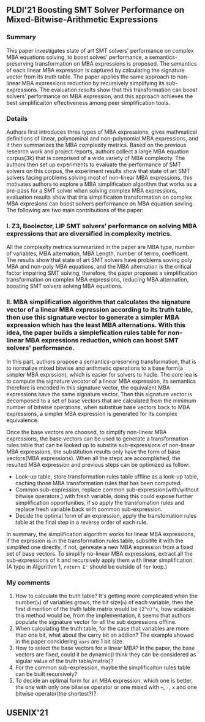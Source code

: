 ## PLDI'21 Boosting SMT Solver Performance on Mixed-Bitwise-Arithmetic Expressions

### Summary
This paper investigates state of art SMT solvers' performance on complex MBA equations solving, to boost solves' performance, a semantics-preserving transformation on MBA expressions is proposed. The semantics of each linear MBA expression is captured by calculating the signature vector from its truth table. The paper applies the same approach to non-linear MBA expressions reduction by recursively simplifying its sub-expressions. The evaluation results show that this transformation can boost solvers' performance on MBA expression, and this approach achieves the best simplificaiton effectiveness among peer simplification tools.

### Details
Authors first introduces three types of MBA expressions, gives mathmatical definitions of linear, polynominal and non-polynomial MBA expressions, and it then summarizes the MBA complexity metrics. Based on the previous research work and project reports, authors collect a large MBA equation corpus(3k) that is comprised of a wide variety of MBA complexity. The authors then set up experiments to evaluate the performance of SMT solvers on this corpus, the experiment results show that state of art SMT solvers facing problems solving most of non-linear MBA expressions, this motivates authors to explore a MBA simplification algorithm that works as a pre-pass for a SMT solver when solving complex MBA expressions, evaluation results show that this simplificaiton transformation on complex MBA expresions can boost solvers performance on MBA equation sovling. The following are two main contributions of the paper:

### I. Z3, Boolector, LIP SMT solvers' performance on solving MBA expressions that are diversified in complexity metrics.

All the complexity metrics summarized in the paper are MBA type, number of variables, MBA alternation, MBA Length, number of terms, coefficent. The results show that state of art SMT solvers have problems soving poly MBA and non-poly MBA equations, and the MBA alternation is the critical factor impairing SMT solving, therefore, the paper proposes a simplification transformation on complex MBA expressions, reducing MBA alternation, boosting SMT solvers solving MBA equations.

### II. MBA simplification algorithm that calculates the signature vector of a linear MBA expression according to its truth table, then use this signature vector to generate a simpler MBA expression which has the least MBA alternations. With this idea, the paper builds a simplefication rules table for non-linear MBA expressions reduction, which can boost SMT solvers' performance. 

In this part, authors propose a semantics-preserving transformation, that is to normalize mixed bitwise and arithmetic operations to a base form(a simpler MBA exprssion), which is easier for solvers to hadle. The core iea is to compute the signature vecotor of a linear MBA expression, its semantics therefore is encoded in this signature vector, the equivalent MBA expressions have the same signature vector. Then this signature vector is decomposed to a set of base vectors that are calculated from the minimum number of bitwise operations, when substitue base vectors back to MBA expressions, a simpler MBA expression is generated for its complex equivalence. 

Once the base vectors are choosed, to simplify non-linear MBA expressions, the base vectors can be used to generate a transformation rules table that can be looked up to substite sub-expressions of non-linear MBA expressions, the substitution results only have the form of base vectors(MBA expressions). When all the steps are accomplished, the resulted MBA expression and previous steps can be optimized as follow:
 - Look-up table, store transformation rules table offline as a look-up table, caching those MBA transformation rules that has been computed.
 - Common sub-expression, replace common sub-expression(with/without bitwise operators.) with fresh variable, doing this could expose further simplification opportunities, if so apply the transfomation rules and replace fresh variable back with common sub-expression.
- Decide the optimal form of an expression, apply the transfomation rules table at the final step in a reverse order of each rule.  

In summary, the simplification algorithm works for linear MBA expressions, if the exprssion is in the transformation rules table, subsitite it with the simplifed one directly, if not, genreate a new MBA expression from a fixed set of base vectors. To simplify no-linear MBA expressions, extract all the sub-expressions of it and recursively apply them with linear simplification.(A typo in Algorithm 1, `return E'` should be outside of `for` loop.)

### My comments
1. How to calculate the truth table? It's getting more complicated when the number(`x`) of variables grows, the bit size(`n`) of each variable, then the first dimention of the truth table matrix would be `(2^n)^x`, how scalable this method would be, from the implementation, it seems that authors populate the signature vector for all the sub expressions offline.
2. When calculating the truth table, for the case that variables are more than one bit, what about the carry bit on addion? The example showed in the paper considering `vars` are 1 bit size.
3. How to select the base vectors for a linear MBA? In the paper, the base vectors are fixed, could it be dynamic(I think they can be considered as sigular value of the truth table/matrix)?
4. For the common sub-expression, maybe the simplificaiton rules table can be built recursively?
5. To decide an optimal form for an MBA expression, which one is better, the one with only one bitwise operator or one mixed with `+`, `-`, `x` and one bitwise operator(the shortest?)?



## USENIX'21
